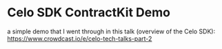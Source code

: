 # Celo SDK ContractKit Demo

a simple demo that I went through in this talk (overview of the Celo SDK): https://www.crowdcast.io/e/celo-tech-talks-part-2
